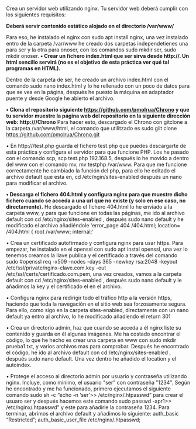 Crea un servidor web utilizando nginx. Tu servidor web deberá cumplir con los siguientes requisitos:

**Deberá servir contenido estático alojado en el directorio /var/www/**

Para eso, he instalado el nginx con sudo apt install nginx, una vez instalado entro de la carpeta /var/www he creado dos carpetas independetienes una para ser y la otra para onoser, con los comandos sudo mkdir ser, sudo mkdir onoser.
**•	Crear un fichero index.html que ser sirva desde http://<IP de tu servidor>. Un html sencillo servirá (no es el objetivo de esta práctica ver qué tal programas en HTML).**

Dentro de la carpeta de ser, he creado un archivo index.html con el comando sudo nano index.html y lo he rellenado con un poco de datos para que se vea en la página, después he puesto la máquina en adaptador puente  y desde Google he abierto el archivo.

**•	Clona el repositorio siguiente https://github.com/pmolrua/Chrono y que tu servidor muestre la página web del repositorio en la siguiente dirección web: http://<IP de tu servidor>/Chrono**
Para hacer esto, descargado el Chrono con gitclone a la carpeta /var/www/html, el comando que utilitzado es sudo giit clone https://github.com/pmolrua/Chrono.git

•	En http://<IP de tu servidor>/test.php guarda el fichero test.php que puedes descargarte de esta práctica y configura el servidor para que funcione PHP.
Los he pasado con el comando scp, scp test.php 192.168.5, después lo he movido a dentro del www con el comando mv, mv testphp /var/www. Para que me funcione correctamente he cambiado la función del php, para ello he editado el archivo default que esta en, cd /etc/ngin/sites-enabled después un nano para modificar el archivo.


**•	Descarga el fichero 404.html y configura nginx para que muestre dicho fichero cuando se acceda a una url que no existe (y solo en ese caso, no directamente).**
He descargado el fichero 404.html  lo he enviado a la carpeta www, y para que funcione en todas las páginas, me ido al archivo default  con cd /etc/nginx/sites-enabled , después sudo nano default y he modificado el archivo añadiéndole 
'error_page 404 /404.html;
location= /404.html {
	root /var/www;
	internal;'
  
•	Crea un certificado autofirmado y configura nginx para usar https.
Para empezar, he instalado en el openssl con sudo apt instal openssl, una vez lo tenemos creamos la llave publica y el certificado a través del comando sudo #openssl req -x509 -nodes -days 365 -newkey rsa:2048 -keyout /etc/ssl/private/nginx-clave.com.key -out /etc/ssl/certs/certificado.com.pem, una vez creados, vamos a la carpeta default con cd /etc/nginx/sites-enabled , después sudo nano default y le añadimos la key y el certificado el en el archivo.

•	Configura nginx para redirigir todo el tráfico http a la versión https, haciendo que toda la navegación en el sitio web sea forzosamente segura.
Para ello, como sigo en la carpeta sites-enabled, directamente con un nano default ya entro al archivo, lo he modificado añadiendo el return 301

•	Crea un directorio admin, haz que cuando se acceda a él nginx liste su contenido y guarda en él algunas imágenes.
Me ha costado encontrar el código, lo que he hecho es crear una carpeta en www con sudo mkdir prueba1.txt, y varios archivos mas para comprobar. Después he encontrado el código, he ido al archivo default con cd /etc/nginx/sites-enabled , después sudo nano default. Una vez dentro he añadido el location y el autoindex.

•	Protege el acceso al directorio admin por usuario y contraseña utilizando nginx. Incluye, como mínimo, el usuario "ser" con contraseña "1234".
Según he encontrado y me ha funcionado, primero ejecutamos el siguiente comando sudo sh -c “echo -n ‘ser’>> /etc/nginx/.htpasswd” para crear el usuaro ser y  después hacemos este comando sudo passwd  -apr1>> /etc/nginx/.htpasswd” y este para añadirle la contraseña 1234. Para terminar, abrimos el archivo default y añadimos lo siguiente:
auth_basic “Restricted”;
auth_basic_user_file /etc/nginx/.htpasswd;
